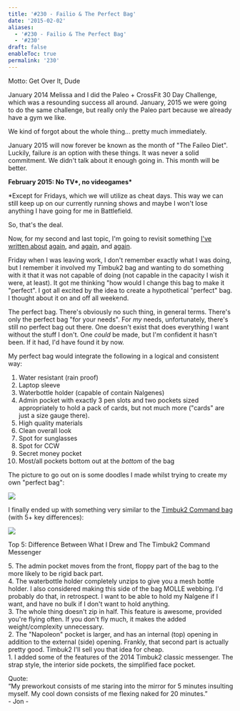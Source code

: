 ```yaml
---
title: '#230 - Failio & The Perfect Bag'
date: '2015-02-02'
aliases:
  - '#230 - Failio & The Perfect Bag'
  - '#230'
draft: false
enableToc: true
permalink: '230'
---
```


Motto: Get Over It, Dude

  
January 2014 Melissa and I did the Paleo + CrossFit 30 Day Challenge, which was a resounding success all around. January, 2015 we were going to do the same challenge, but really only the Paleo part because we already have a gym we like.   
  
We kind of forgot about the whole thing... pretty much immediately.  
  
January 2015 will now forever be known as the month of "The Faileo Diet". Luckily, failure _is_ an option with these things. It was never a solid commitment. We didn't talk about it enough going in. This month will be better.  
  
**February 2015: No TV\*, no videogames\***  
  
\*Except for Fridays, which we will utilize as cheat days. This way we can still keep up on our currently running shows and maybe I won't lose anything I have going for me in Battlefield.  
  
So, that's the deal.  
  
Now, for my second and last topic, I'm going to revisit something [I've written about](http://aarongilly.blogspot.com/2014/02/141-ad-nauseum.html) [again](http://aarongilly.blogspot.com/2014/01/136-chrome-in-all-its-forms.html), and [again](http://aarongilly.blogspot.com/2013/07/99-feature-on-tools.html), and [again](http://aarongilly.blogspot.com/2012/05/8-donnie-darko-edc-fruition.html).  

  
Friday when I was leaving work, I don't remember exactly what I was doing, but I remember it involved my Timbuk2 bag and wanting to do something with it that it was not capable of doing (not capable in the capacity I wish it were, at least). It got me thinking "how would I change this bag to make it "perfect". I got all excited by the idea to create a hypothetical "perfect" bag. I thought about it on and off all weekend. 

  
The perfect bag. There's obviously no such thing, in general terms. There's only the perfect bag "for your needs". For _my_ needs, unfortunately, there's still no perfect bag out there. One doesn't exist that does everything I want without the stuff I don't. One _could_ be made, but I'm confident it hasn't been. If it had, I'd have found it by now. 

  
My perfect bag would integrate the following in a logical and consistent way:

  
1. Water resistant (rain proof)
2. Laptop sleeve
3. Waterbottle holder (capable of contain Nalgenes)
4. Admin pocket with exactly 3 pen slots and two pockets sized appropriately to hold a pack of cards, but not much more ("cards" are just a size gauge there).
5. High quality materials
6. Clean overall look
7. Spot for sunglasses
8. Spot for CCW
9. Secret money pocket
10. Most/all pockets bottom out at the _bottom_ of the bag
  
The picture to go out on is some doodles I made whilst trying to create my own "perfect bag":

  
[![](assets/230-1.jpg)](http://2.bp.blogspot.com/--%5FVb-HXf5Is/VM-DZy8YzZI/AAAAAAABmLw/xnykDu8tPqw/s1600/IMG%5F20150202%5F073331.jpg)

  
I finally ended up with something very similar to the [Timbuk2 Command bag](http://www.timbuk2.com/command-tsa-friendly-ipad-laptop-messenger-bag-2014/268.html) (with 5+ key differences):  
  
[![](assets/230-2.jpg)](http://4.bp.blogspot.com/-sdAdH3tdUEI/VNAyCWrkmvI/AAAAAAABmOM/fdCYK3HxlNw/s1600/IMG%5F20150202%5F122505.jpg)

Top 5: Difference Between What I Drew and The Timbuk2 Command Messenger

5\. The admin pocket moves from the front, floppy part of the bag to the more likely to be rigid back part.  
4\. The waterbottle holder completely unzips to give you a mesh bottle holder. I also considered making this side of the bag MOLLE webbing. I'd probably do that, in retrospect. I want to be able to hold my Nalgene if I want, and have no bulk if I don't want to hold anything.  
3\. The whole thing doesn't zip in half. This feature is awesome, provided you're flying often. If you don't fly much, it makes the added weight/complexity unnecessary.  
2\. The "Napoleon" pocket is larger, and has an internal (top) opening in addition to the external (side) opening. Frankly, that second part is actually pretty good. Timbuk2 I'll sell you that idea for cheap.   
1\. I added some of the features of the 2014 Timbuk2 classic messenger. The strap style, the interior side pockets, the simplified face pocket.  
  
Quote:   
“My preworkout consists of me staring into the mirror for 5 minutes insulting myself. My cool down consists of me flexing naked for 20 minutes.”  
\- Jon -
